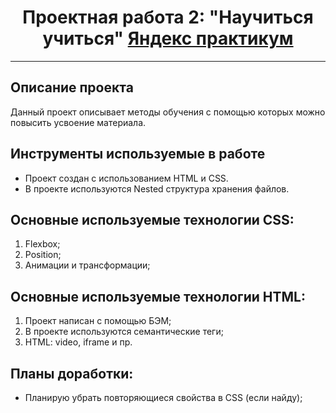#  <center> Проектная работа 2: "Научиться учиться" [Яндекс практикум](https://practicum.yandex.ru/) </center>
---
## Описание проекта
Данный проект описывает методы обучения с помощью которых можно повысить усвоение материала.
## Инструменты используемые в работе
+ Проект создан с использованием HTML и CSS.
+ В проекте используются Nested структура хранения файлов.

## Основные используемые технологии CSS:
1. Flexbox;
2. Position;
3. Анимации и трансформации;

## Основные используемые технологии HTML:
1. Проект написан с помощью БЭМ;
2. В проекте используются семантические теги;
3. HTML: video, iframe и пр.

## Планы доработки:
* Планирую убрать повторяющиеся свойства в CSS (если найду);
